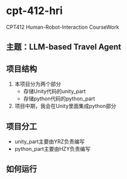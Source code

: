 # cpt-412-hri
CPT412 Human-Robot-Interaction CourseWork

## 主题：LLM-based Travel Agent


## 项目结构
1. 本项目分为两个部分
   * 存储Unity代码的unity_part
   * 存储python代码的python_part
2. 项目中期，我会在Unity里面集成python部分



## 项目分工
* unity_part主要由YRZ负责编写
* python_part主要由HZY负责编写






## 如何运行
